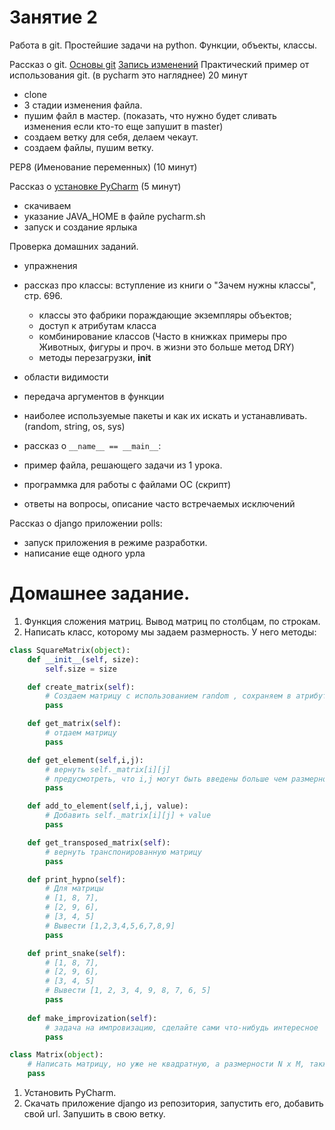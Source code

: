 # Занятие 2
Работа в git. Простейшие задачи на python. Функции, объекты, классы.

Рассказ о git. [Основы git](https://git-scm.com/book/ru/v1/%D0%92%D0%B2%D0%B5%D0%B4%D0%B5%D0%BD%D0%B8%D0%B5-%D0%9E%D1%81%D0%BD%D0%BE%D0%B2%D1%8B-Git) 
[Запись изменений](https://git-scm.com/book/ru/v1/%D0%9E%D1%81%D0%BD%D0%BE%D0%B2%D1%8B-Git-%D0%97%D0%B0%D0%BF%D0%B8%D1%81%D1%8C-%D0%B8%D0%B7%D0%BC%D0%B5%D0%BD%D0%B5%D0%BD%D0%B8%D0%B9-%D0%B2-%D1%80%D0%B5%D0%BF%D0%BE%D0%B7%D0%B8%D1%82%D0%BE%D1%80%D0%B8%D0%B9)
Практический пример от использования git. (в pycharm это нагляднее) 20 минут
 - clone
 - 3 стадии изменения файла.
 - пушим файл в мастер. (показать, что нужно будет сливать изменения если кто-то еще запушит в master)
 - создаем ветку для себя, делаем чекаут.
 - создаем файлы, пушим  ветку.

PEP8 (Именование переменных) (10 минут)
 
Рассказ о [установке PyCharm](https://www.jetbrains.com/pycharm/download/#section=linux) (5 минут)
 - скачиваем
 - указание JAVA_HOME в файле pycharm.sh
 - запуск и создание ярлыка
 
Проверка домашних заданий.
  - упражнения
  
  - рассказ про классы: вступление из книги о "Зачем нужны классы", стр. 696.
    - классы это фабрики пораждающие экземпляры объектов;
    - доступ к атрибутам класса
    - комбинирование классов (Часто в книжках примеры про Животных, фигуры и проч. в жизни это больше метод DRY)
    - методы перезагрузки, __init__

  - области видимости
  - передача аргументов в функции
  - наиболее используемые пакеты и как их искать и устанавливать. (random, string, os, sys)
  - рассказ о ```__name__ == __main__```:
  - пример файла, решающего задачи из 1 урока.
  - программка для работы с файлами ОС (скрипт)
  - ответы на вопросы, описание часто встречаемых исключений
  
  
Рассказ о django приложении polls:
  - запуск приложения в режиме разработки.
  - написание еще одного урла
 

# Домашнее задание.

1. Функция сложения матриц. Вывод матриц по столбцам, по строкам.
1. Написать класс, которому мы задаем размерность. У него методы:
```python
class SquareMatrix(object):
    def __init__(self, size):
        self.size = size

    def create_matrix(self):
        # Создаем матрицу с использованием random , сохраняем в атрибут self._matrix и возвращаем ее
        pass

    def get_matrix(self):
        # отдаем матрицу
        pass

    def get_element(self,i,j):
        # вернуть self._matrix[i][j]
        # предусмотреть, что i,j могут быть введены больше чем размерность, тогда вернуть None
        pass

    def add_to_element(self,i,j, value):
        # Добавить self._matrix[i][j] + value
        pass

    def get_transposed_matrix(self):
        # вернуть транспонированную матрицу
        pass

    def print_hypno(self):
        # Для матрицы
        # [1, 8, 7],
        # [2, 9, 6],
        # [3, 4, 5]
        # Вывести [1,2,3,4,5,6,7,8,9]
        pass

    def print_snake(self):
        # [1, 8, 7],
        # [2, 9, 6],
        # [3, 4, 5]
        # Вывести [1, 2, 3, 4, 9, 8, 7, 6, 5]
        pass
        
    def make_improvization(self):
        # задача на импровизацию, сделайте сами что-нибудь интересное
        pass

class Matrix(object):
    # Написать матрицу, но уже не квадратную, а размерности N x M, также задавать через конструктор.
    pass
```
  
1. Установить PyCharm.
1. Скачать приложение django из репозитория, запустить его, добавить свой url. Запушить в свою ветку.

